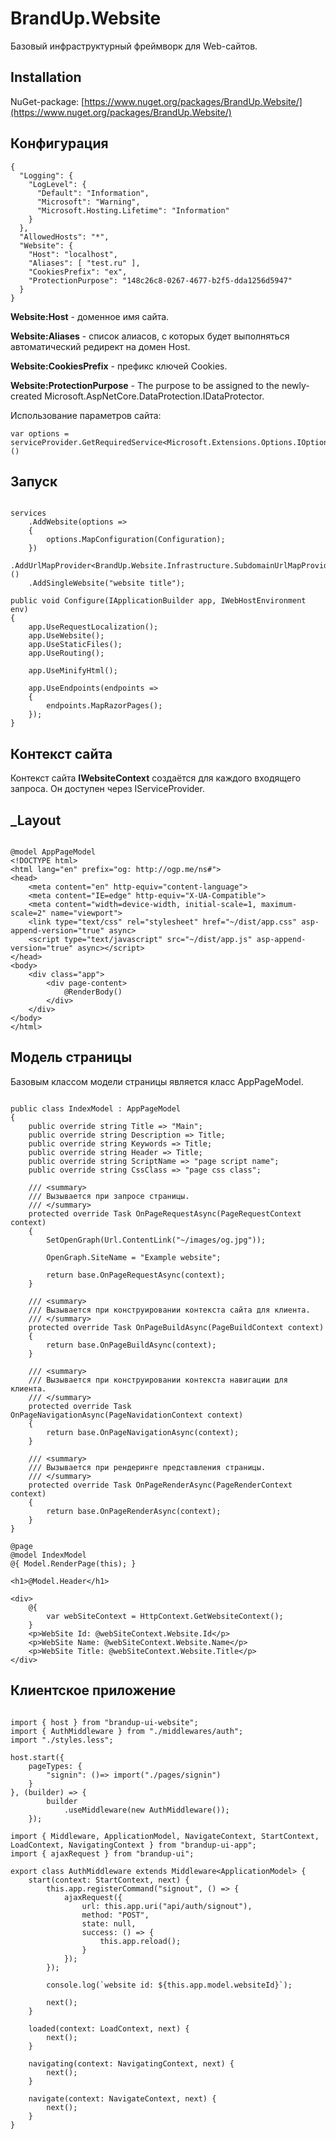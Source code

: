 # BrandUp.Website

Базовый инфраструктурный фреймворк для Web-сайтов.

## Installation

NuGet-package: [https://www.nuget.org/packages/BrandUp.Website/](https://www.nuget.org/packages/BrandUp.Website/)


## Конфигурация

```
{
  "Logging": {
    "LogLevel": {
      "Default": "Information",
      "Microsoft": "Warning",
      "Microsoft.Hosting.Lifetime": "Information"
    }
  },
  "AllowedHosts": "*",
  "Website": {
    "Host": "localhost",
    "Aliases": [ "test.ru" ],
    "CookiesPrefix": "ex",
    "ProtectionPurpose": "148c26c8-0267-4677-b2f5-dda1256d5947"
  }
}
```

**Website:Host** - доменное имя сайта.

**Website:Aliases** - список алиасов, с которых будет выполняться автоматический редирект на домен Host.

**Website:CookiesPrefix** - префикс ключей Cookies.

**Website:ProtectionPurpose** - The purpose to be assigned to the newly-created Microsoft.AspNetCore.DataProtection.IDataProtector.

Использование параметров сайта:
```
var options = serviceProvider.GetRequiredService<Microsoft.Extensions.Options.IOptions<WebsiteOptions>>()
```

## Запуск

```

services
    .AddWebsite(options =>
    {
        options.MapConfiguration(Configuration);
    })
    .AddUrlMapProvider<BrandUp.Website.Infrastructure.SubdomainUrlMapProvider>()
    .AddSingleWebsite("website title");

public void Configure(IApplicationBuilder app, IWebHostEnvironment env)
{
    app.UseRequestLocalization();
    app.UseWebsite();
    app.UseStaticFiles();
    app.UseRouting();

    app.UseMinifyHtml();

    app.UseEndpoints(endpoints =>
    {
        endpoints.MapRazorPages();
    });
}

```

## Контекст сайта

Контекст сайта **IWebsiteContext** создаётся для каждого входящего запроса. Он доступен через IServiceProvider.

## _Layout

```

@model AppPageModel
<!DOCTYPE html>
<html lang="en" prefix="og: http://ogp.me/ns#">
<head>
    <meta content="en" http-equiv="content-language">
    <meta content="IE=edge" http-equiv="X-UA-Compatible">
    <meta content="width=device-width, initial-scale=1, maximum-scale=2" name="viewport">
    <link type="text/css" rel="stylesheet" href="~/dist/app.css" asp-append-version="true" async>
    <script type="text/javascript" src="~/dist/app.js" asp-append-version="true" async></script>
</head>
<body>
    <div class="app">
        <div page-content>
            @RenderBody()
        </div>
    </div>
</body>
</html>

```

## Модель страницы

Базовым классом модели страницы является класс AppPageModel.

```

public class IndexModel : AppPageModel
{
    public override string Title => "Main";
    public override string Description => Title;
    public override string Keywords => Title;
    public override string Header => Title;
    public override string ScriptName => "page script name";
    public override string CssClass => "page css class";

    /// <summary>
    /// Вызывается при запросе страницы.
    /// </summary>
    protected override Task OnPageRequestAsync(PageRequestContext context)
    {
        SetOpenGraph(Url.ContentLink("~/images/og.jpg"));

        OpenGraph.SiteName = "Example website";

        return base.OnPageRequestAsync(context);
    }

    /// <summary>
    /// Вызывается при конструировании контекста сайта для клиента.
    /// </summary>
    protected override Task OnPageBuildAsync(PageBuildContext context)
    {
        return base.OnPageBuildAsync(context);
    }

    /// <summary>
    /// Вызывается при конструировании контекста навигации для клиента.
    /// </summary>
    protected override Task OnPageNavigationAsync(PageNavidationContext context)
    {
        return base.OnPageNavigationAsync(context);
    }

    /// <summary>
    /// Вызывается при рендеринге представления страницы.
    /// </summary>
    protected override Task OnPageRenderAsync(PageRenderContext context)
    {
        return base.OnPageRenderAsync(context);
    }
}

@page
@model IndexModel
@{ Model.RenderPage(this); }

<h1>@Model.Header</h1>

<div>
    @{
        var webSiteContext = HttpContext.GetWebsiteContext(); 
    }
    <p>WebSite Id: @webSiteContext.Website.Id</p>
    <p>WebSite Name: @webSiteContext.Website.Name</p>
    <p>WebSite Title: @webSiteContext.Website.Title</p>
</div>

```

## Клиентское приложение

```

import { host } from "brandup-ui-website";
import { AuthMiddleware } from "./middlewares/auth";
import "./styles.less";

host.start({
    pageTypes: {
        "signin": ()=> import("./pages/signin")
    }
}, (builder) => {
        builder
            .useMiddleware(new AuthMiddleware());
    });

import { Middleware, ApplicationModel, NavigateContext, StartContext, LoadContext, NavigatingContext } from "brandup-ui-app";
import { ajaxRequest } from "brandup-ui";

export class AuthMiddleware extends Middleware<ApplicationModel> {
    start(context: StartContext, next) {
        this.app.registerCommand("signout", () => {
            ajaxRequest({
                url: this.app.uri("api/auth/signout"),
                method: "POST",
                state: null,
                success: () => {
                    this.app.reload();
                }
            });
        });

        console.log(`website id: ${this.app.model.websiteId}`);

        next();
    }

    loaded(context: LoadContext, next) {
        next();
    }

    navigating(context: NavigatingContext, next) {
        next();
    }

    navigate(context: NavigateContext, next) {
        next();
    }
}

```